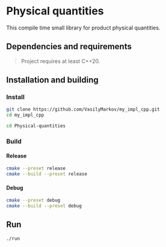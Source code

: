 # Physical quantities
This compile time small library for product physical quantities.

## Dependencies and requirements
> Project requires at least C++20. 
## Installation and building
### Install
```bash
git clone https://github.com/VasilyMarkov/my_impl_cpp.git
cd my_impl_cpp
```
```bash
cd Physical-quantities
```
### Build
#### Release
```bash
cmake --preset release
cmake --build --preset release
```
#### Debug
```bash
cmake --preset debug
cmake --build --preset debug
```
## Run
```bash
./run
```